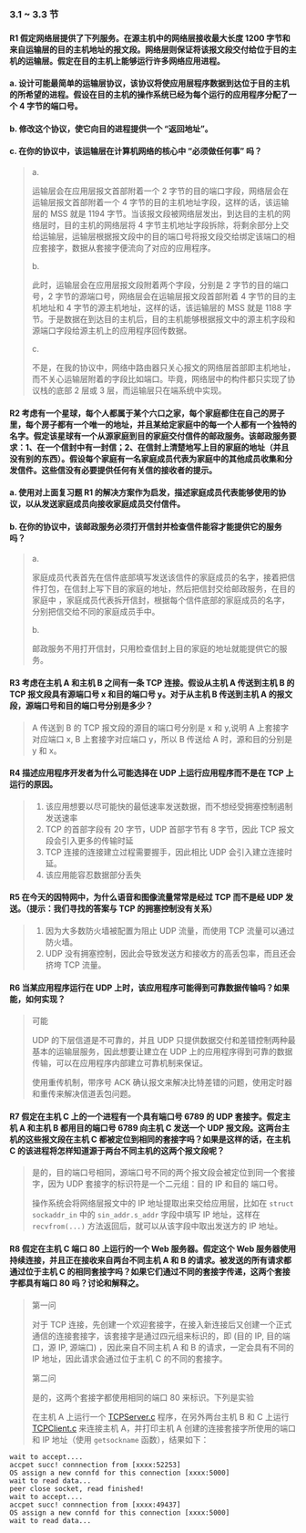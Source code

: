 ### 3.1 ~ 3.3 节

#### R1 假定网络层提供了下列服务。在源主机中的网络层接收最大长度 1200 字节和来自运输层的目的主机地址的报文段。网络层则保证将该报文段交付给位于目的主机的运输层。假定在目的主机上能够运行许多网络应用进程。
#### a. 设计可能最简单的运输层协议，该协议将使应用层程序数据到达位于目的主机的所希望的进程。假设在目的主机的操作系统已经为每个运行的应用程序分配了一个 4 字节的端口号。
#### b. 修改这个协议，使它向目的进程提供一个 “返回地址”。
#### c. 在你的协议中，该运输层在计算机网络的核心中 “必须做任何事” 吗？

> a.
> 
> 运输层会在应用层报文首部附着一个 2 字节的目的端口字段，网络层会在运输层报文首部附着一个 4 字节的目的主机地址字段，这样的话，该运输层的 MSS 就是 1194 字节。当该报文段被网络层发出，到达目的主机的网络层时，目的主机的网络层将 4 字节主机地址字段拆除，将剩余部分上交给运输层，运输层根据报文段中的目的端口号将报文段交给绑定该端口的相应套接字，数据从套接字便流向了对应的应用程序。
> 
> b.
> 
> 此时，运输层会在应用层报文段附着两个字段，分别是 2 字节的目的端口号，2 字节的源端口号，网络层会在运输层报文段首部附着 4 字节的目的主机地址和 4 字节的源主机地址，这样的话，该运输层的 MSS 就是 1188 字节。于是数据在到达目的主机后，目的主机能够根据报文中的源主机字段和源端口字段给源主机上的应用程序回传数据。
> 
> c.
> 
> 不是，在我的协议中，网络中路由器只关心报文的网络层首部即主机地址，而不关心运输层附着的字段比如端口。毕竟，网络层中的构件都只实现了协议栈的底部 2 层或 3 层，而运输层只在端系统中实现。

#### R2 考虑有一个星球，每个人都属于某个六口之家，每个家庭都住在自己的房子里，每个房子都有一个唯一的地址，并且某给定家庭中的每一个人都有一个独特的名字。假定该星球有一个从源家庭到目的家庭交付信件的邮政服务。该邮政服务要求：1、在一个信封中有一封信；2、在信封上清楚地写上目的家庭的地址（并且没有别的东西）。假设每个家庭有一名家庭成员代表为家庭中的其他成员收集和分发信件。这些信没有必要提供任何有关信的接收者的提示。
#### a. 使用对上面复习题 R1 的解决方案作为启发，描述家庭成员代表能够使用的协议，以从发送家庭成员向接收家庭成员交付信件。
#### b. 在你的协议中，该邮政服务必须打开信封并检查信件能容才能提供它的服务吗？

> a.
> 
> 家庭成员代表首先在信件底部填写发送该信件的家庭成员的名字，接着把信件打包，在信封上写下目的家庭的地址，然后把信封交给邮政服务，在目的家庭中 ，家庭成员代表拆开信封，根据每个信件底部的家庭成员的名字，分别把信交给不同的家庭成员手中。
> 
> b.
> 
> 邮政服务不用打开信封，只用检查信封上目的家庭的地址就能提供它的服务。

#### R3 考虑在主机 A 和主机 B 之间有一条 TCP 连接。假设从主机 A 传送到主机 B 的 TCP 报文段具有源端口号 x 和目的端口号 y。对于从主机 B 传送到主机 A 的报文段，源端口号和目的端口号分别是多少？

> A 传送到 B 的 TCP 报文段的源目的端口号分别是 x 和 y,说明 A 上套接字对应端口 x, B 上套接字对应端口 y，所以 B 传送给 A 时，源和目的分别是 y 和 x。

#### R4 描述应用程序开发者为什么可能选择在 UDP 上运行应用程序而不是在 TCP 上运行的原因。

> 1. 该应用想要以尽可能快的最低速率发送数据，而不想经受拥塞控制遏制发送速率
> 2. TCP 的首部字段有 20 字节，UDP 首部字节有 8 字节，因此 TCP 报文段会引入更多的传输时延
> 3. TCP 连接的连接建立过程需要握手，因此相比 UDP 会引入建立连接时延。
> 4. 该应用能容忍数据部分丢失

#### R5 在今天的因特网中，为什么语音和图像流量常常是经过 TCP 而不是经 UDP 发送。（提示：我们寻找的答案与 TCP 的拥塞控制没有关系）

> 1. 因为大多数防火墙被配置为阻止 UDP 流量，而使用 TCP 流量可以通过防火墙。
> 2. UDP 没有拥塞控制，因此会导致发送方和接收方的高丢包率，而且还会挤垮 TCP 流量。

#### R6 当某应用程序运行在 UDP 上时，该应用程序可能得到可靠数据传输吗？如果能，如何实现？

> 可能
> 
> UDP 的下层信道是不可靠的，并且 UDP 只提供数据交付和差错控制两种最基本的运输层服务，因此想要让建立在 UDP 上的应用程序得到可靠的数据传输，可以在应用程序内部建立可靠机制来保证。
> 
> 使用重传机制，带序号 ACK 确认报文来解决比特差错的问题，使用定时器和重传来解决信道丢包问题。

#### R7 假定在主机 C 上的一个进程有一个具有端口号 6789 的 UDP 套接字。假定主机 A 和主机 B 都用目的端口号 6789 向主机 C 发送一个 UDP 报文段。这两台主机的这些报文段在主机 C 都被定位到相同的套接字吗？如果是这样的话，在主机 C 的该进程将怎样知道源于两台不同主机的这两个报文段呢？

> 是的，目的端口号相同，源端口号不同的两个报文段会被定位到同一个套接字，因为 UDP 套接字的标识符是一个二元组：目的 IP 和目的 端口号。
> 
> 操作系统会将网络层报文中的 IP 地址提取出来交给应用层，比如在 `struct sockaddr_in` 中的 `sin_addr.s_addr` 字段中填写 IP 地址，这样在 `recvfrom(...)` 方法返回后，就可以从该字段中取出发送方的 IP 地址。

#### R8 假定在主机 C 端口 80 上运行的一个 Web 服务器。假定这个 Web 服务器使用持续连接，并且正在接收来自两台不同主机 A 和 B 的请求。被发送的所有请求都通过位于主机 C 的相同套接字吗？如果它们通过不同的套接字传递，这两个套接字都具有端口 80 吗？讨论和解释之。

> 第一问
> 
> 对于 TCP 连接，先创建一个欢迎套接字，在接入新连接后又创建一个正式通信的连接套接字，该套接字是通过四元组来标识的，即 (目的 IP, 目的端口，源 IP, 源端口)
，因此来自不同主机 A 和 B 的请求，一定会具有不同的 IP 地址，因此请求会通过位于主机 C 的不同的套接字。
> 
> 第二问
> 
> 是的，这两个套接字都使用相同的端口 80 来标识。下列是实验
> 
> 在主机 A 上运行一个 [TCPServer.c](https://github.com/YangXiaoHei/Networking/blob/master/02%20应用层/progs/TCPServer.c) 程序，在另外两台主机 B 和 C 上运行 [TCPClient.c](https://github.com/YangXiaoHei/Networking/blob/master/02%20应用层/progs/TCPClient.c) 来连接主机 A，并打印主机 A 创建的连接套接字所使用的端口和 IP 地址（使用 `getsockname` 函数），结果如下：
> 
~~~
wait to accept....
accpet succ! connnection from [xxxx:52253]
OS assign a new connfd for this connection [xxxx:5000]
wait to read data...
peer close socket, read finished!
wait to accept....
accpet succ! connnection from [xxxx:49437]
OS assign a new connfd for this connection [xxxx:5000]
wait to read data...
~~~






